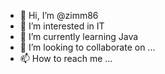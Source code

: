 - 👋 Hi, I’m @zimm86
- 👀 I’m interested in IT
- 🌱 I’m currently learning Java
- 💞️ I’m looking to collaborate on ...
- 📫 How to reach me ...

<!---
zimm86/zimm86 is a ✨ special ✨ repository because its `README.md` (this file) appears on your GitHub profile.
You can click the Preview link to take a look at your changes.
--->
